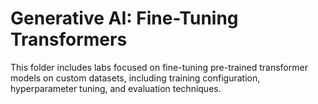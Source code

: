 # Generative AI: Fine-Tuning Transformers

This folder includes labs focused on fine-tuning pre-trained transformer models on custom datasets, including training configuration, hyperparameter tuning, and evaluation techniques.

